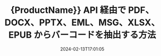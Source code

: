 ---
############################# Static ############################
layout: "auto-gen-parser"
date: 2024-02-13T17:01:05
draft: false
otherformats: 

############################# Head ############################
head_title: "Java API 経由で Excel、Word、PDF、およびその他のドキュメントからバーコードを抽出します"
head_description: "GroupDocs.Parser for Java を使用すると、ソフトウェア開発者は、Java アプリ内の PDF、MS Excel、Word、PowerPoint、Outlook、OneNote などのドキュメントからバーコードを抽出できます。"

############################# Header ############################
title: "{ProductName}} API 経由で PDF、DOCX、PPTX、EML、MSG、XLSX、EPUB からバーコードを抽出する方法"
description: "GroupDocs.Parser for Java API を使用すると、ソフトウェア開発者は、PDF、Word (DOC、DOCX)、Excel (XLS、XLSX)、PowerPoint( PPT、{ 330})、Outlook (EML、MSG)、その他多くのドキュメントのページ領域。"
bg_image: "https://cms.admin.containerize.com/templates/aspose/App_Themes/V3/images/bg/header1.png"
bg_overlay: false
button:
    enable: true
    icon: "fas fa-arrow-down"
    label: "無料トライアルをダウンロード"
    link: "https://downloads.groupdocs.com/parser/java"

############################# SubMenu ############################
submenu:
    enable: true

    left:
        img_alt: "GroupDocs.Parser for Java"
        image: "https://cms.admin.containerize.com/templates/groupdocs/images/product-logos/90x90-noborder/groupdocs-parser-java.png"
        product: "GroupDocs.Parser"
        platform: "Java"

    middle:
        button:

            # button loop
            - link: "https://apireference.groupdocs.com/parser/java"
              text: "APIリファレンス"

            # button loop
            - link: "https://github.com/groupdocs-parser"
              text: "コード例"

            # button loop
            - link: "https://products.groupdocs.app/parser/family"
              text: "ライブデモ"

            # button loop
            - link: "https://purchase.groupdocs.com/pricing/parser/java"
              text: "価格設定"

    right:
        link_download: "https://downloads.groupdocs.com/parser"
        link_learn: "https://docs.groupdocs.com/parser/java"
        link_buy: "https://purchase.groupdocs.com"

############################# About ############################
about:
    enable: true
    title: "POTX ファイルからバーコードを抽出する方法 Java API?"
    content: |
        バーコード画像は、情報を視覚的なパターンにエンコードするために使用できる、一連の平行な黒い線とさまざまな幅の白いスペースで構成されます。これは 1970 年代に導入され、現在では商業ビジネスの普遍的な部分となっています。 GroupDocs.Parser for Java は、ソフトウェア プログラマーがさまざまな種類のドキュメントを解析し、そこからテキスト、画像、バーコードを抽出するためのアプリケーションを構築できるようにする強力な API です。 PDF、電子メール、電子ブック、Microsoft Office 形式などの最も一般的なドキュメント タイプのサポートが含まれています: Word (DOC、DOCX)、PowerPoint (PPT、{330 })、Excel (XLS、XLSX)、電子メール (EML、MSG) 形式など。 Java API には、プレーン テキストの抽出、構造化テキストの抽出、マークダウン形式のテキストの抽出、特定のページまたはページ領域からのテキストの抽出、文書からのバーコードの抽出、抽出など、ドキュメントの解析とデータ抽出に関連するいくつかの重要な機能のサポートが含まれています。メタデータや画像など。
        
        

############################# Steps ############################
steps:
    enable: true
    title_left: "Java の POTX からバーコードを抽出します"
    content_left: |
        [GroupDocs.Parser for Java](/ja/parser/java/) を使用すると、Java 開発者は、いくつかの簡単な手順を実装することで、POTX ファイルからバーコードを簡単に抽出できます。
        
        * 最初のドキュメントの [Parser](https://reference.groupdocs.com/net/parser/groupdocs.parser/parser) オブジェクトをインスタンス化します。
        * ファイルがバーコード抽出をサポートしているかどうかを確認します。
        * [getBarcodes](https://reference.groupdocs.com/parser/java/com.groupdocs.parser/parser/#getBarcodes--) メソッドを呼び出し、のコレクションを取得します。[PageBarcodeArea](https://reference.groupdocs.com/parser/java/com.groupdocs.parser.data/pagebarcodearea/) オブジェクト。
        * コレクションを反復処理して、バーコード値を取得します。

    title_right: "バーコード抽出の詳細"
    content_right: |
        * <a href="https://docs.groupdocs.com/parser/java/extract-barcodes-from-document/">文書からバーコードを抽出する方法</a>
        * <a href="https://docs.groupdocs.com/parser/java/extract-barcodes-from-document-page/">ドキュメントページからバーコードを抽出する方法</a>
        * <a href="https://docs.groupdocs.com/parser/java/extract-barcodes-from-document-page-area/">文書ページ領域からバーコードを抽出する方法</a>
    
    code: |
     {{% parser/additional-styles %}}
     {{< parser/code-parser title="Java サンプルコードを使用して POTX ファイルからバーコードを抽出する方法">}}

        ```java    
        // GroupDocs.Parser API を使用して POTX ファイルからバーコードを抽出します
        // Parserクラスのインスタンスを作成する
        try (Parser parser = new Parser(Constants.SamplePdfWithBarcodes)) {
            // // ファイルがバーコード抽出をサポートしているかどうかを確認します
            if (!parser.getFeatures().isBarcodes()) {
                System.out.println("このファイルはバーコード抽出をサポートしていません。");
                return;
            }

            // {steps.code.scan}
            Iterable<PageBarcodeArea> barcodes = parser.getBarcodes();

            // バーコードを反復処理する
            for (PageBarcodeArea barcode : barcodes) {
                // ページインデックスを印刷する
                System.out.println("Page: " + barcode.getPage().getIndex());
                // バーコード値を印刷する
                System.out.println("Value: " + barcode.getValue());
            }
        }
        ```
     {{< /parser/code-parser >}}

############################# More ############################
more:
    enable: true
    title_left: "システム要求"
    content_left: |
        GroupDocs.Parser for Java API は、すべての主要なプラットフォームとオペレーティング システムでサポートされています。以下のコードを実行する前に、次の前提条件がシステムにインストールされていることを確認してください。
        
        * オペレーティング システム: Microsoft Windows、Linux、MacOS
        * 開発環境: NetBeans, Intellij IDEA, Eclipse, etc.
        * フレームワーク
        * GroupDocs.Parser for Java の最新バージョンを [Maven](https://repository.groupdocs.com/webapp/#/artifacts/browse/tree/General/repo/com/groupdocs/groupdocs-parser) からダウンロードします

    title_right: "GroupDocs.Parser for Java を使用する理由"
    content_right: |
        * サポートされているドキュメントからのプレーン テキスト抽出のサポート    
        * ユーザー定義のテンプレートを使用したドキュメントの解析    
        * 構造化テキスト抽出を完全にサポート    
        * キーワードおよび正規表現によるテキスト検索    
        * 書式設定されたテキスト、メタデータ、画像、コンテナ、添付ファイルを抽出します    
        * サポートされている一部のドキュメント形式の目次を抽出します    
        * PDF ドキュメントからのフォーム データを解析する    
        * ドキュメントからハイパーリンクを抽出する   

############################# Demos ############################
demos:
    enable: true
    title: "ライブ デモ - オンライン POTX からバーコードを抽出"
    content: |
       [GroupDocs.Parser ライブ デモ](https://products.groupdocs.app/parser/barcodes/potx) Web サイトにアクセスして、今すぐ POTX ファイルからバーコードを抽出してください。
       ライブデモには次のようなメリットがあります。
        
############################# About Formats ############################
about_formats:
    enable: true

############################# More Formats ############################
more_formats:
    enable: true
    title: "他のドキュメント形式からバーコードを抽出する"
    content: |
        Java ドキュメントは、ファイル形式と画像の API を解析してバーコードを抽出します。以下に示すように、いくつかの一般的なファイル形式のデータを抽出します。

############################# Back to top ###############################
back_to_top:
    enable: true
---